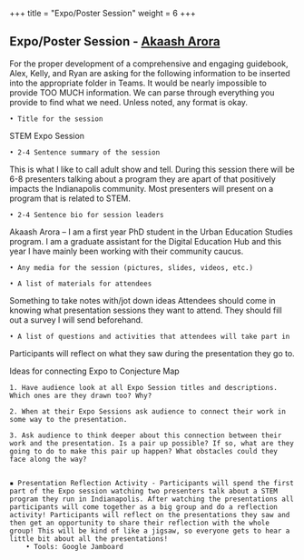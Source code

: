 +++
title = "Expo/Poster Session"
weight = 6
+++

## Expo/Poster Session - [Akaash Arora](https://dehsi2022.netlify.app/background/meettheteam/#akaash-arora)

For the proper development of a comprehensive and engaging guidebook, Alex, Kelly, and Ryan are asking for the following information to be inserted into the appropriate folder in Teams.  It would be nearly impossible to provide TOO MUCH information. We can parse through everything you provide to find what we need. 
Unless noted, any format is okay. 

    • Title for the session

STEM Expo Session

    • 2-4 Sentence summary of the session

This is what I like to call adult show and tell. During this session there will be 6-8 presenters talking about a program they are apart of that positively impacts the Indianapolis community. Most presenters will present on a program that is related to STEM.

    • 2-4 Sentence bio for session leaders

Akaash Arora – I am a first year PhD student in the Urban Education Studies program. I am a graduate assistant for the Digital Education Hub and this year I have mainly been working with their community caucus. 

    • Any media for the session (pictures, slides, videos, etc.) 

    • A list of materials for attendees

Something to take notes with/jot down ideas
Attendees should come in knowing what presentation sessions they want to attend. They should fill out a survey I will send beforehand.

    • A list of questions and activities that attendees will take part in
Participants will reflect on what they saw during the presentation they go to.

Ideas for connecting Expo to Conjecture Map

    1. Have audience look at all Expo Session titles and descriptions. Which ones are they drawn too? Why? 

    2. When at their Expo Sessions ask audience to connect their work in some way to the presentation.

    3. Ask audience to think deeper about this connection between their work and the presentation. Is a pair up possible? If so, what are they going to do to make this pair up happen? What obstacles could they face along the way?
	
	
	▪ Presentation Reflection Activity - Participants will spend the first part of the Expo session watching two presenters talk about a STEM program they run in Indianapolis. After watching the presentations all participants will come together as a big group and do a reflection activity! Participants will reflect on the presentations they saw and then get an opportunity to share their reflection with the whole group! This will be kind of like a jigsaw, so everyone gets to hear a little bit about all the presentations!
		• Tools: Google Jamboard
